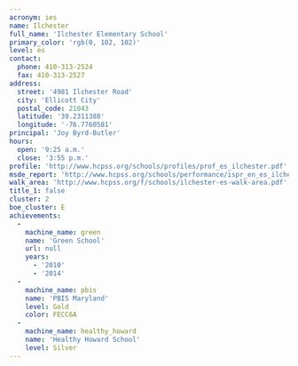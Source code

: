 ```yaml
---
acronym: ies
name: Ilchester
full_name: 'Ilchester Elementary School'
primary_color: 'rgb(0, 102, 102)'
level: es
contact:
  phone: 410-313-2524
  fax: 410-313-2527
address:
  street: '4981 Ilchester Road'
  city: 'Ellicott City'
  postal_code: 21043
  latitude: '39.2311388'
  longitude: '-76.7760581'
principal: 'Joy Byrd-Butler'
hours:
  open: '9:25 a.m.'
  close: '3:55 p.m.'
profile: 'http://www.hcpss.org/schools/profiles/prof_es_ilchester.pdf'
msde_report: 'http://www.hcpss.org/schools/performance/ispr_en_es_ilchester.pdf'
walk_area: 'http://www.hcpss.org/f/schools/ilchester-es-walk-area.pdf'
title_1: false
cluster: 2
boe_cluster: E
achievements:
  -
    machine_name: green
    name: 'Green School'
    url: null
    years:
      - '2010'
      - '2014'
  -
    machine_name: pbis
    name: 'PBIS Maryland'
    level: Gold
    color: FECC6A
  -
    machine_name: healthy_howard
    name: 'Healthy Howard School'
    level: Silver
---
```

